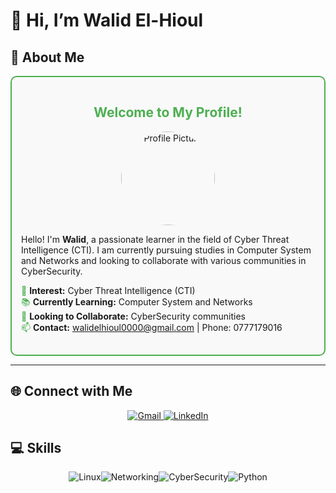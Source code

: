 # 👋 Hi, I’m Walid El-Hioul

## 👀 About Me

<div style="border: 2px solid #4CAF50; padding: 15px; border-radius: 10px; background-color: #f9f9f9;">
  <h2 style="color: #4CAF50; text-align: center;">Welcome to My Profile!</h2>
  <p style="text-align: center;">
    <img src="https://via.placeholder.com/150" alt="Profile Picture" style="border-radius: 50%; width: 150px; height: 150px;">
  </p>
  <p>Hello! I'm <strong>Walid</strong>, a passionate learner in the field of Cyber Threat Intelligence (CTI). I am currently pursuing studies in Computer System and Networks and looking to collaborate with various communities in CyberSecurity.</p>
  <ul style="list-style-type: none; padding: 0;">
    <li><span style="color: #4CAF50;">🌟</span> <strong>Interest:</strong> Cyber Threat Intelligence (CTI)</li>
    <li><span style="color: #4CAF50;">📚</span> <strong>Currently Learning:</strong> Computer System and Networks</li>
    <li><span style="color: #4CAF50;">🤝</span> <strong>Looking to Collaborate:</strong> CyberSecurity communities</li>
    <li><span style="color: #4CAF50;">📫</span> <strong>Contact:</strong> <a href="mailto:walidelhioul0000@gmail.com">walidelhioul0000@gmail.com</a> | Phone: 0777179016</li>
  </ul>
</div>

---

## 🌐 Connect with Me

<p align="center">
  <a href="mailto:walidelhioul0000@gmail.com">
    <img src="https://img.shields.io/badge/Gmail-D14836?style=for-the-badge&logo=gmail&logoColor=white" alt="Gmail">
  </a>
  <a href="https://www.linkedin.com/">
    <img src="https://img.shields.io/badge/LinkedIn-0A66C2?style=for-the-badge&logo=linkedin&logoColor=white" alt="LinkedIn">
  </a>
</p>

## 💻 Skills

<div style="display: flex; justify-content: center; flex-wrap: wrap;">
  <img src="https://img.shields.io/badge/Linux-FCC624?style=for-the-badge&logo=linux&logoColor=black" alt="Linux">
  <img src="https://img.shields.io/badge/Networking-FF9A00?style=for-the-badge&logo=cisco&logoColor=white" alt="Networking">
  <img src="https://img.shields.io/badge/CyberSecurity-2E7EEA?style=for-the-badge&logo=hackthebox&logoColor=white" alt="CyberSecurity">
  <img src="https://img.shields.io/badge/Python-3776AB?style=for-the-badge&logo=python&logoColor=white" alt="Python">
</div>
